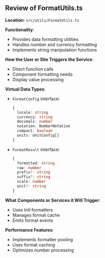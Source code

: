 ## Review of FormatUtils.ts

**Location**: `src/utils/FormatUtils.ts`

**Functionality**:
- Provides data formatting utilities
- Handles number and currency formatting
- Implements string manipulation functions

**How the User or Site Triggers the Service**:
- Direct function calls
- Component formatting needs
- Display value processing

**Virtual Data Types**:
- `FormatConfig` interface:
  ```typescript
  {
    locale: string
    currency: string
    decimals: number
    notation: NumberNotation
    compact: boolean
    units: UnitConfig[]
  }
  ```
- `FormatResult` interface:
  ```typescript
  {
    formatted: string
    raw: number
    prefix?: string
    suffix?: string
    scale: number
    unit?: string
  }
  ```

**What Components or Services it Will Trigger**:
- Uses Intl formatters
- Manages format cache
- Emits format events

**Performance Features**:
- Implements formatter pooling
- Uses format caching
- Optimizes number processing
